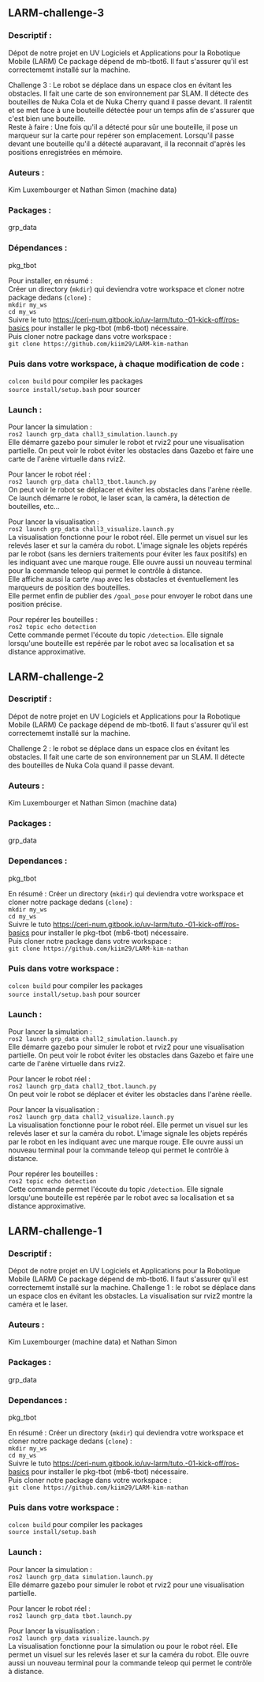 ## LARM-challenge-3

### Descriptif :
Dépot de notre projet en UV Logiciels et Applications pour la Robotique Mobile (LARM)
Ce package dépend de mb-tbot6. Il faut s'assurer qu'il est correctememt installé sur la machine.  
  
Challenge 3 : Le robot se déplace dans un espace clos en évitant les obstacles. Il fait une carte de son environnement par SLAM. Il détecte des bouteilles de Nuka Cola et de Nuka Cherry quand il passe devant. Il ralentit et se met face à une bouteille détectée pour un temps afin de s'assurer que c'est bien une bouteille.  
Reste à faire : Une fois qu'il a détecté pour sûr une bouteille, il pose un marqueur sur la carte pour repérer son emplacement. Lorsqu'il passe devant une bouteille qu'il a détecté auparavant, il la reconnait d'après les positions enregistrées en mémoire.  

### Auteurs :
Kim Luxembourger et Nathan Simon (machine data)

### Packages :
grp_data

### Dépendances :
pkg_tbot  
  
Pour installer, en résumé :  
Créer un directory (`mkdir`) qui deviendra votre workspace et cloner notre package dedans (`clone`) :  
`mkdir my_ws`  
`cd my_ws`  
Suivre le tuto https://ceri-num.gitbook.io/uv-larm/tuto.-01-kick-off/ros-basics pour installer le pkg-tbot (mb6-tbot) nécessaire.  
Puis cloner notre package dans votre workspace :  
`git clone https://github.com/kiim29/LARM-kim-nathan`  

### Puis dans votre workspace, à chaque modification de code :
`colcon build`  pour compiler les packages  
`source install/setup.bash` pour sourcer

### Launch :
Pour lancer la simulation :  
`ros2 launch grp_data chall3_simulation.launch.py`  
Elle démarre gazebo pour simuler le robot et rviz2 pour une visualisation partielle. On peut voir le robot éviter les obstacles dans Gazebo et faire une carte de l'arène virtuelle dans rviz2.  
  
Pour lancer le robot réel :  
`ros2 launch grp_data chall3_tbot.launch.py`  
On peut voir le robot se déplacer et éviter les obstacles dans l'arène réelle. Ce launch démarre le robot, le laser scan, la caméra, la détection de bouteilles, etc... 
  
Pour lancer la visualisation :  
`ros2 launch grp_data chall3_visualize.launch.py`  
La visualisation fonctionne pour le robot réel. Elle permet un visuel sur les relevés laser et sur la caméra du robot. L'image signale les objets repérés par le robot (sans les derniers traitements pour éviter les faux positifs) en les indiquant avec une marque rouge. Elle ouvre aussi un nouveau terminal pour la commande teleop qui permet le contrôle à distance.  
Elle affiche aussi la carte `/map` avec les obstacles et éventuellement les marqueurs de position des bouteilles.  
Elle permet enfin de publier des `/goal_pose` pour envoyer le robot dans une position précise.
  
Pour repérer les bouteilles :  
`ros2 topic echo detection`  
Cette commande permet l'écoute du topic `/detection`. Elle signale lorsqu'une bouteille est repérée par le robot avec sa localisation et sa distance approximative.  





## LARM-challenge-2

### Descriptif :
Dépot de notre projet en UV Logiciels et Applications pour la Robotique Mobile (LARM)
Ce package dépend de mb-tbot6. Il faut s'assurer qu'il est correctememt installé sur la machine.  
  
Challenge 2 : le robot se déplace dans un espace clos en évitant les obstacles. Il fait une carte de son environnement par un SLAM. Il détecte des bouteilles de Nuka Cola quand il passe devant.

### Auteurs :
Kim Luxembourger et Nathan Simon (machine data)

### Packages :
grp_data

### Dependances :
pkg_tbot  
  
En résumé : Créer un directory (`mkdir`) qui deviendra votre workspace et cloner notre package dedans (`clone`) :  
`mkdir my_ws`  
`cd my_ws`  
Suivre le tuto https://ceri-num.gitbook.io/uv-larm/tuto.-01-kick-off/ros-basics pour installer le pkg-tbot (mb6-tbot) nécessaire.  
Puis cloner notre package dans votre workspace :  
`git clone https://github.com/kiim29/LARM-kim-nathan`  

### Puis dans votre workspace :
`colcon build`  pour compiler les packages  
`source install/setup.bash` pour sourcer

### Launch :
Pour lancer la simulation :  
`ros2 launch grp_data chall2_simulation.launch.py`  
Elle démarre gazebo pour simuler le robot et rviz2 pour une visualisation partielle. On peut voir le robot éviter les obstacles dans Gazebo et faire une carte de l'arène virtuelle dans rviz2.  
  
Pour lancer le robot réel :  
`ros2 launch grp_data chall2_tbot.launch.py`  
On peut voir le robot se déplacer et éviter les obstacles dans l'arène réelle.  
  
Pour lancer la visualisation :  
`ros2 launch grp_data chall2_visualize.launch.py`  
La visualisation fonctionne pour le robot réel. Elle permet un visuel sur les relevés laser et sur la caméra du robot. L'image signale les objets repérés par le robot en les indiquant avec une marque rouge. Elle ouvre aussi un nouveau terminal pour la commande teleop qui permet le contrôle à distance.  
  
Pour repérer les bouteilles :  
`ros2 topic echo detection`  
Cette commande permet l'écoute du topic `/detection`. Elle signale lorsqu'une bouteille est repérée par le robot avec sa localisation et sa distance approximative.  
  
  

## LARM-challenge-1

### Descriptif :
Dépot de notre projet en UV Logiciels et Applications pour la Robotique Mobile (LARM)
Ce package dépend de mb-tbot6. Il faut s'assurer qu'il est correctememt installé sur la machine.
Challenge 1 : le robot se déplace dans un espace clos en évitant les obstacles. La visualisation sur rviz2 montre la caméra et le laser.

### Auteurs :
Kim Luxembourger (machine data) et Nathan Simon

### Packages :
grp_data

### Dependances :
pkg_tbot  
  
En résumé : Créer un directory (`mkdir`) qui deviendra votre workspace et cloner notre package dedans (`clone`) :  
`mkdir my_ws`  
`cd my_ws`  
Suivre le tuto https://ceri-num.gitbook.io/uv-larm/tuto.-01-kick-off/ros-basics pour installer le pkg-tbot (mb6-tbot) nécessaire.  
Puis cloner notre package dans votre workspace :  
`git clone https://github.com/kiim29/LARM-kim-nathan`  

### Puis dans votre workspace :
`colcon build`  pour compiler les packages  
`source install/setup.bash`

### Launch :
Pour lancer la simulation :  
`ros2 launch grp_data simulation.launch.py`  
Elle démarre gazebo pour simuler le robot et rviz2 pour une visualisation partielle.  
  
Pour lancer le robot réel :  
`ros2 launch grp_data tbot.launch.py`  
  
Pour lancer la visualisation :  
`ros2 launch grp_data visualize.launch.py`  
La visualisation fonctionne pour la simulation ou pour le robot réel. Elle permet un visuel sur les relevés laser et sur la caméra du robot. Elle ouvre aussi un nouveau terminal pour la commande teleop qui permet le contrôle à distance.  